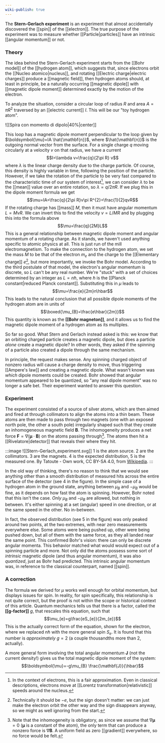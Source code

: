 ```yaml
---
wiki-publish: true
---
```

The **Stern-Gerlach experiment** is an experiment that almost accidentally discovered the [[spin]] of the [[electron]]. The true purpose of the experiment was to measure whether [[Particle|particles]] have an intrinsic [[angular momentum]] or not.
### Theory
The idea behind the Stern-Gerlach experiment starts from the [[Bohr model]] of the [[hydrogen atom]], which suggests that, since electrons orbit the [[Nucleo atomico|nucleus]], and rotating [[Electric charge|electric charges]] produce a [[magnetic field]], then hydrogen atoms should, at least in principle, be a naturally occurring [[magnetic dipole]] with [[magnetic dipole moment]] determined exactly by the motion of the electron.

To analyze the situation, consider a circular loop of radius $R$ and area $A=\pi R^{2}$ traversed by an [[electric current]] $I$. This will be our "toy hydrogen atom".

![[Spira con momento di dipolo|40%|center]]

This loop has a magnetic dipole moment perpendicular to the loop given by $\boldsymbol{\mu}=IA \hat{\mathbf{n}}$, where $\hat{\mathbf{n}}$ is the outgoing normal vector from the surface. For a single charge $q$ moving circularly at a velocity $v$ on that radius, we have a current
$$I=\lambda v=\frac{q}{2\pi R} v$$
where $\lambda$ is the linear charge density due to the charge particle. Of course, this density is highly variable in time, following the position of the particle. However, if we take the rotation of the particle to be very fast compared to the characteristic time of our system of interest[^1], we can consider $\lambda$ to be the [[mean]] value over an entire rotation, so $\lambda=q/2\pi R$. If we plug this in the dipole moment formula we get
$$\mu=IA=\frac{q}{2\pi R}v\pi R^{2}=\frac{1}{2}qvR$$
If the rotating charge has [[mass]] $M$, then it must have angular momentum $L=MvR$. We can invert this to find the velocity $v=L/MR$ and by plugging this into the formula above
$$\mu=\frac{q}{2M}L$$
This is a general relationship between magnetic dipole moment and angular momentum of a rotating charge. As it stands, we haven't used anything specific to atomic physics at all. This is just run of the mill electromagnetism. To make the connection to the hydrogen atom, we set the mass $M$ to be that of the electron $m_{e}$ and the charge to the [[Elementary charge]] $e$[^2], but more importantly, we invoke the Bohr model. According to the third postulate of that model, the electron's angular momentum is discrete, so $L$ can't be any real number. We're "stuck" with a set of choices determined by an integer as $L=n\hbar$, where $\hbar$ is the [[Planck constant|reduced Planck constant]]. Substituting this in $\mu$ leads to
$$\mu=\frac{e}{2m}n\hbar$$
This leads to the natural conclusion that all possible dipole moments of the hydrogen atom are in units of
$$\boxed{\mu_{B}=\frac{e\hbar}{2m}}$$
This quantity is known as the **[[Bohr magneton]]**, and it allows us to find the magnetic dipole moment of a hydrogen atom as its multiples.

So far so good. What Stern and Gerlach instead asked is this: we know that an orbiting charged particle creates a magnetic dipole, but does a particle *alone* create a magnetic dipole? In other words, they asked if the spinning of a particle also created a dipole through the same mechanism.

In principle, the request makes sense. Any spinning charged object of nonzero radius will cause a charge density to move, thus triggering [[Ampere's law]] and creating a magnetic dipole. What wasn't known was *which* dipole moments could be created. Bohr showed that angular momentum appeared to be quantized, so "any real dipole moment" was no longer a safe bet. Their experiment wanted to answer this question.
### Experiment
The experiment consisted of a source of silver atoms, which are then aimed and fired at through collimators to align the atoms into a thin beam. These atoms are then made to pass through two magnets (one with an exposed north pole, the other a south pole) irregularly shaped such that they create an inhomogeneous magnetic field $\mathbf{B}$. The inhomogeneity produces a net force $\mathbf{F}=\nabla(\boldsymbol{\mu}\cdot \mathbf{B})$ on the atoms passing through[^3]. The atoms then hit a [[Rivelatore|detector]] that reveals their where they hit.

:::image
![[Stern-Gerlach_experiment.svg]]
1 is the atom source. 2 are the collimators. 3 are the magnets. 4 is the expected distribution, 5 is the measured one. By Tatoute - Own work, CC BY-SA 4.0, from [Wikipedia](https://commons.wikimedia.org/w/index.php?curid=34095239).
:::

In the old way of thinking, there's no reason to think that we would see anything other than a smooth distribution of measured hits across the entire surface of the detector (see 4 in the figure). In the simple case of a hydrogen atom in the ground state, anything between $\mu_{B}$ and $-\mu_{B}$ would be fine, as it depends on how fast the atom is spinning. However, Bohr noted that this isn't the case. *Only* $\mu_{B}$ and $-\mu_{B}$ are allowed, but nothing in between. It's either spinning at a set (angular) speed in one direction, or at the same speed in the other. No in-between.

In fact, the observed distribution (see 5 in the figure) was only peaked around two points, at the two extremes, with near zero measurements everywhere else. Some atoms were being pushed up, other were being pushed down, but all of them with the same force, as they all landed near the same point. This confirmed Bohr's vision: there can only be discrete angular momenta. This behavior matched what would would expect out of a spinning particle and more. Not only did the atoms possess some sort of *intrinsic* magnetic dipole (and thus angular momentum), it was also *quantized*, just as Bohr had predicted. This intrinsic angular momentum was, in reference to the classical counterpart, named [[spin]].
### A correction
The formula we derived for $\mu$ works well enough for orbital momentum, but displays issues for spin. In reality, for spin specifically, this relationship is not quite correct, but the proof is not within the scope or historical context of this article. Quantum mechanics tells us that there is a factor, called the **[[g-factor]]** $g$, that rescales this equation, such that
$$\mu_{e}=g\frac{eS_{e}}{2m_{e}}$$
This is the actually correct form of the equation, shown for the electron, where we replaced $n\hbar$ with the more general spin $S_{e}$. It is found that this number is *approximately* $g=2$ (a couple thousandths more than 2, actually).

A more general form involving the total angular momentum $\mathbf{J}$ (not the current density!) gives us the total magnetic dipole moment of the system:
$$\boldsymbol{\mu}=-g\mu_{B} \frac{\mathbf{J}}{\hbar}$$

[^1]: In the context of electrons, this is a fair approximation. Even in classical descriptions, electrons move at [[Lorentz transformation|relativistic]] speeds around the nucleus.

[^2]: Technically it should be $-e$, but the sign doesn't matter: we can just make the electron orbit the other way and the sign disappears anyway, so we might as well ignoring from the start.

[^3]: Note that the inhomogeneity is obligatory, as since we assume that $\nabla \boldsymbol{\mu}=0$ ($\boldsymbol{\mu}$ is a constant of the atom), the only term that can produce a nonzero force is $\nabla \mathbf{B}$. A uniform field as zero [[gradient]] everywhere, so no force would be felt.
